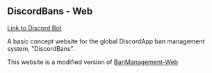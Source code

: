 ## DiscordBans - Web 
[Link to Discord Bot](https://github.com/SSederberg/DiscordBans-Bot)

A basic concept website for the global DiscordApp ban management system, "DiscordBans".

This website is a modified version of [BanManagement-Web](https://github.com/pogostick29dev/BanManagement-Web)

